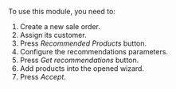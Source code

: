 To use this module, you need to:

1.  Create a new sale order.
2.  Assign its customer.
3.  Press *Recommended Products* button.
4.  Configure the recommendations parameters.
5.  Press *Get recommendations* button.
6.  Add products into the opened wizard.
7.  Press *Accept*.
